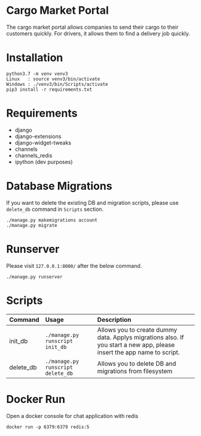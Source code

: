 # Cargo Market Portal
The cargo market portal allows companies to send their cargo to their customers quickly. For drivers, it allows them to find a delivery job quickly.

# Installation
```
python3.7 -m venv venv3
Linux   : source venv3/bin/activate
Windows : ./venv3/bin/Scripts/activate
pip3 install -r requirements.txt
```

# Requirements
- django
- django-extensions
- django-widget-tweaks
- channels
- channels_redis
- ipython (dev purposes)

# Database Migrations
If you want to delete the existing DB and migration scripts, please use `delete_db` command in `Scripts` section.
```
./manage.py makemigrations account
./manage.py migrate
```

# Runserver
Please visit `127.0.0.1:8000/` after the below command.
```
./manage.py runserver
```

# Scripts
| Command | Usage | Description |
|:-------|:-----|:------------|
| init_db | `./manage.py runscript init_db` | Allows you to create dummy data. Applys migrations also. If you start a new app, please insert the app name to script. |
| delete_db | `./manage.py runscript delete_db` | Allows you to delete DB and migrations from filesystem |

# Docker Run
Open a docker console for chat application with redis
```
docker run -p 6379:6379 redis:5
```

